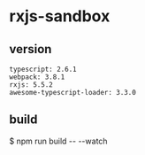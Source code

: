 # rxjs-sandbox

## version
```
typescript: 2.6.1
webpack: 3.8.1
rxjs: 5.5.2
awesome-typescript-loader: 3.3.0
```

## build
$ npm run build -- --watch
